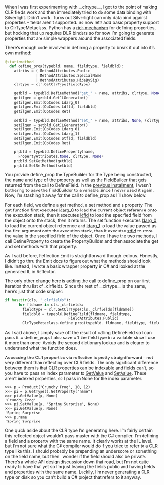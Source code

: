 When I was first experimenting with \_\_clrtype\_\_, I got to the point
of making CLR fields work and then immediately tried to do some data
binding with Silverlight. Didn’t work. Turns out Silverlight can only
data bind against properties – fields aren’t supported. So now let’s add
basic property support to ClrTypeMetaclass. Python has a [rich
mechanism](http://docs.python.org/library/functions.html#property) for
defining properties, but hooking that up requires DLR binders so for now
I’m going to generate properties that are simple wrappers around the
associated fields.

There’s enough code involved in defining a property to break it out into
it’s own method:

``` python
@staticmethod
  def define_prop(typebld, name, fieldtype, fieldbld):
    attribs = ( MethodAttributes.Public
              | MethodAttributes.SpecialName
              | MethodAttributes.HideBySig)
    clrtype = clr.GetClrType(fieldtype)

    getbld = typebld.DefineMethod("get_" + name, attribs, clrtype, None)
    getilgen = getbld.GetILGenerator()
    getilgen.Emit(OpCodes.Ldarg_0)
    getilgen.Emit(OpCodes.Ldfld, fieldbld)
    getilgen.Emit(OpCodes.Ret)

    setbld = typebld.DefineMethod("set_" + name, attribs, None, (clrtype,))
    setilgen = setbld.GetILGenerator()
    setilgen.Emit(OpCodes.Ldarg_0)
    setilgen.Emit(OpCodes.Ldarg_1)
    setilgen.Emit(OpCodes.Stfld, fieldbld)
    setilgen.Emit(OpCodes.Ret)

    prpbld = typebld.DefineProperty(name,
      PropertyAttributes.None, clrtype, None)
    prpbld.SetGetMethod(getbld)
    prpbld.SetSetMethod(setbld)
```

You provide define\_prop the TypeBuilder for the Type being constructed,
the name and type of the property as well as the FieldBuilder that gets
returned from the call to DefineField. In the [previous
installment](http://devhawk.net/2009/04/23/__clrtype__-metaclasses-adding-clr-fields/),
I wasn’t bothering to save the FieldBuilder to a variable since I never
used it again. Now, I’m stashing it away for the call to define\_prop as
I’ll show below.

For each field, we define a get method, a set method and a property. The
get function first executes
[ldarg\_0](http://msdn.microsoft.com/en-us/library/system.reflection.emit.opcodes.ldarg_0.aspx)
to load the current object reference onto the execution stack, then it
executes
[ldfld](http://msdn.microsoft.com/en-us/library/system.reflection.emit.opcodes.ldfld.aspx)
to load the specified field from the object onto the stack, then it
returns. The set function executes
[ldarg\_0](http://msdn.microsoft.com/en-us/library/system.reflection.emit.opcodes.ldarg_0.aspx)
to load the current object reference and
[ldarg\_1](http://msdn.microsoft.com/en-us/library/system.reflection.emit.opcodes.ldarg_1.aspx)
to load the value passed as the first argument onto the execution stack,
then it executes
[stfld](http://msdn.microsoft.com/en-us/library/system.reflection.emit.opcodes.stfld.aspx)
to store the value in the specified field of the object. Once I have the
two methods, I call DefineProperty to create the PropertyBuilder and
then associate the get and set methods with that property.

As I said before, Reflection.Emit is straightforward though tedious.
Honestly, I didn’t go thru the Emit docs to figure out what the methods
should look like. Instead, I wrote a basic wrapper property in C\# and
looked at the generated IL in Reflector.

The only other change here is adding the call to define\_prop on our
first iteration thru list of \_clrfields. Since the rest of
\_\_clrtype\_\_ is the same, here’s just that code snippet:

``` python
if hasattr(cls, "_clrfields"):
      for fldname in cls._clrfields:
        fieldtype = clr.GetClrType(cls._clrfields[fldname])
        fieldbld = typebld.DefineField(fldname, fieldtype,
                             FieldAttributes.Public)
        ClrTypeMetaclass.define_prop(typebld, fldname, fieldtype, fieldbld)
```

As I said above, I simply save off the result of calling DefineField so
I can pass it to define\_prop. I also save off the field type in a
variable since I use it more than once. Avoids the second dictionary
lookup and is clearer to understand what the function does.

Accessing the CLR properties via reflection is pretty straightforward –
not very different than reflecting over CLR fields. The only significant
difference between them is that CLR properties can be indexable and
fields can’t, so you have to pass an index parameter to
[GetValue](http://msdn.microsoft.com/en-us/library/b05d59ty.aspx) and
[SetValue](http://msdn.microsoft.com/en-us/library/xb5dd1f1.aspx). These
aren’t indexed properties, so I pass in None for the index parameter.

```
>>> p = Product("Crunchy Frog", 10, 12)
>>> pi = p.GetType().GetProperty("name")
>>> pi.GetValue(p, None)
'Crunchy Frog'
>>> pi.SetValue(p, "Spring Surprise", None)
>>> pi.GetValue(p, None)
'Spring Surprise'
>>> p.name
'Spring Surprise'
```

One quick aside about the CLR type I’m generating here. I’m fairly
certain this reflected object wouldn’t pass muster with the C\#
compiler. I’m defining a field and a property with the same name. It
clearly works at the IL level, but I’m not sure what the C\# compiler
would do if you tried to refer to a CLR type like this. I should
probably be prepending an underscore or something on the field name, but
then I wonder if the field should also be private. There’s a whole API
design discussion down that road, but I’m not quite ready to have that
yet so I’m just leaving the fields public and having fields and
properties with the same name. Luckily, I’m never generating a CLR type
on disk so you can’t build a C\# project that refers to it anyway.
